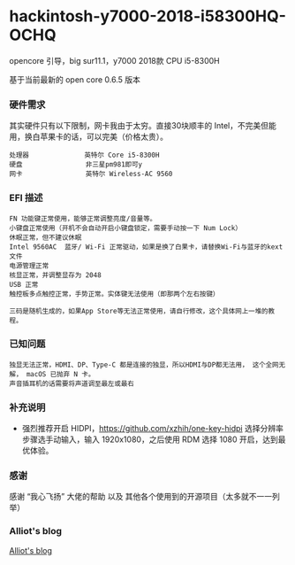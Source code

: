 # hackintosh-y7000-2018-i58300HQ-OCHQ
opencore 引导，big sur11.1，y7000 2018款 CPU i5-8300H  

基于当前最新的 open core 0.6.5 版本  

###  硬件需求
其实硬件只有以下限制，网卡我由于太穷。直接30块顺丰的 Intel，不完美但能用，换白苹果卡的话，可以完美（价格太贵）。
```
处理器              英特尔 Core i5-8300H  
硬盘                非三星pm981即可y
网卡                英特尔 Wireless-AC 9560
```

### EFI 描述  
``` 
FN 功能键正常使用，能够正常调整亮度/音量等。  
小键盘正常使用（开机不会自动开启小键盘锁定，需要手动按一下 Num Lock）  
休眠正常，但不建议休眠  
Intel 9560AC  蓝牙/ Wi-Fi 正常驱动，如果是换了白果卡，请替换Wi-Fi与蓝牙的kext文件  
电源管理正常  
核显正常，并调整显存为 2048  
USB 正常  
触控板多点触控正常，手势正常。实体键无法使用（即那两个左右按键）

三码是随机生成的，如果App Store等无法正常使用，请自行修改，这个具体网上一堆的教程。  
```

### 已知问题  
``` 
独显无法正常，HDMI、DP、Type-C 都是连接的独显，所以HDMI与DP都无法用， 这个全网无解， macOS 已抛弃 N 卡。  
声音插耳机的话需要将声道调至最左或最右  
```

### 补充说明  
- 强烈推荐开启 HIDPI，https://github.com/xzhih/one-key-hidpi  选择分辨率步骤选手动输入，输入 1920x1080，之后使用 RDM 选择 1080 开启，达到最优体验。  

### 感谢    
感谢 “我心飞扬” 大佬的帮助 以及 其他各个使用到的开源项目（太多就不一一列举） 

### Alliot's blog  
[Alliot's blog](https://www.iots.vip)  
